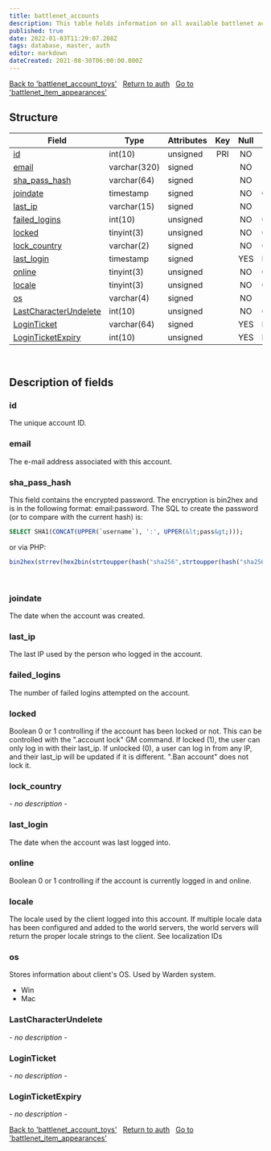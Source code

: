 ```yaml
---
title: battlenet_accounts
description: This table holds information on all available battlenet accounts.
published: true
date: 2022-01-03T11:29:07.208Z
tags: database, master, auth
editor: markdown
dateCreated: 2021-08-30T06:00:00.000Z
---
```


<a href="https://trinitycore.info/en/database/master/auth/battlenet_account_toys" class="mt-5 v-btn v-btn--depressed v-btn--flat v-btn--outlined theme--light v-size--default darkblue--text text--lighten-3"><span class="v-btn__content"><i aria-hidden="true" class="v-icon notranslate v-icon--left mdi mdi-arrow-left theme--light"></i><span>Back to 'battlenet_account_toys'</span></span></a>&nbsp;&nbsp;&nbsp;<a href="https://trinitycore.info/en/database/master/auth/home" class="mt-5 v-btn v-btn--depressed v-btn--flat v-btn--outlined theme--light v-size--default darkblue--text text--lighten-3"><span class="v-btn__content"><i aria-hidden="true" class="v-icon notranslate v-icon--left mdi mdi-home-outline theme--light"></i><span>Return to auth</span></span></a>&nbsp;&nbsp;&nbsp;<a href="https://trinitycore.info/en/database/master/auth/battlenet_item_appearances" class="mt-5 v-btn v-btn--depressed v-btn--flat v-btn--outlined theme--light v-size--default darkblue--text text--lighten-3"><span class="v-btn__content"><span>Go to 'battlenet_item_appearances'</span><i aria-hidden="true" class="v-icon notranslate v-icon--right mdi mdi-arrow-right theme--light"></i></span></a>

## Structure

| Field | Type | Attributes | Key | Null | Default | Extra | Comment |
| --- | --- | --- | :---: | :---: | --- | --- | --- |
| [id](#id) | int(10) | unsigned | PRI | NO |  | auto_increment | Identifier |
| [email](#email) | varchar(320) | signed |  | NO |  |  |  |
| [sha_pass_hash](#sha_pass_hash) | varchar(64) | signed |  | NO | '' |  |  |
| [joindate](#joindate) | timestamp | signed |  | NO | CURRENT_TIMESTAMP |  |  |
| [last_ip](#last_ip) | varchar(15) | signed |  | NO | 127.0.0.1 |  |  |
| [failed_logins](#failed_logins) | int(10) | unsigned |  | NO | 0 |  |  |
| [locked](#locked) | tinyint(3) | unsigned |  | NO | 0 |  |  |
| [lock_country](#lock_country) | varchar(2) | signed |  | NO | 00 |  |  |
| [last_login](#last_login) | timestamp | signed |  | YES | NULL |  |  |
| [online](#online) | tinyint(3) | unsigned |  | NO | 0 |  |  |
| [locale](#locale) | tinyint(3) | unsigned |  | NO | 0 |  |  |
| [os](#os) | varchar(4) | signed |  | NO | '' |  |  |
| [LastCharacterUndelete](#lastcharacterundelete) | int(10) | unsigned |  | NO | 0 |  |  |
| [LoginTicket](#loginticket) | varchar(64) | signed |  | YES | NULL |  |  |
| [LoginTicketExpiry](#loginticketexpiry) | int(10) | unsigned |  | YES | NULL |  |  |
&nbsp;
## Description of fields

### id
The unique account ID.
&nbsp;

### email
The e-mail address associated with this account.
&nbsp;

### sha_pass_hash
This field contains the encrypted password. The encryption is bin2hex and is in the following format: email:password. The SQL to create the password (or to compare with the current hash) is:

```sql
SELECT SHA1(CONCAT(UPPER(`username`), ':', UPPER(&lt;pass&gt;)));
```
or via PHP:
```php
bin2hex(strrev(hex2bin(strtoupper(hash("sha256",strtoupper(hash("sha256", strtoupper($email)).":".strtoupper($password)))))));
```

&nbsp;

### joindate
The date when the account was created.
&nbsp;

### last_ip
The last IP used by the person who logged in the account.
&nbsp;

### failed_logins
The number of failed logins attempted on the account.
&nbsp;

### locked
Boolean 0 or 1 controlling if the account has been locked or not. This can be controlled with the ".account lock" GM command. If locked (1), the user can only log in with their last_ip. If unlocked (0), a user can log in from any IP, and their last_ip will be updated if it is different. ".Ban account" does not lock it.
&nbsp;

### lock_country
*- no description -*
&nbsp;

### last_login
The date when the account was last logged into.
&nbsp;

### online
Boolean 0 or 1 controlling if the account is currently logged in and online.
&nbsp;

### locale
The locale used by the client logged into this account. If multiple locale data has been configured and added to the world servers, the world servers will return the proper locale strings to the client. See localization IDs
&nbsp;

### os
Stores information about client's OS. Used by Warden system.

- Win
- Mac
&nbsp;

### LastCharacterUndelete
*- no description -*
&nbsp;

### LoginTicket
*- no description -*
&nbsp;

### LoginTicketExpiry
*- no description -*
&nbsp;

<a href="https://trinitycore.info/en/database/master/auth/battlenet_account_toys" class="mt-5 v-btn v-btn--depressed v-btn--flat v-btn--outlined theme--light v-size--default darkblue--text text--lighten-3"><span class="v-btn__content"><i aria-hidden="true" class="v-icon notranslate v-icon--left mdi mdi-arrow-left theme--light"></i><span>Back to 'battlenet_account_toys'</span></span></a>&nbsp;&nbsp;&nbsp;<a href="https://trinitycore.info/en/database/master/auth/home" class="mt-5 v-btn v-btn--depressed v-btn--flat v-btn--outlined theme--light v-size--default darkblue--text text--lighten-3"><span class="v-btn__content"><i aria-hidden="true" class="v-icon notranslate v-icon--left mdi mdi-home-outline theme--light"></i><span>Return to auth</span></span></a>&nbsp;&nbsp;&nbsp;<a href="https://trinitycore.info/en/database/master/auth/battlenet_item_appearances" class="mt-5 v-btn v-btn--depressed v-btn--flat v-btn--outlined theme--light v-size--default darkblue--text text--lighten-3"><span class="v-btn__content"><span>Go to 'battlenet_item_appearances'</span><i aria-hidden="true" class="v-icon notranslate v-icon--right mdi mdi-arrow-right theme--light"></i></span></a>

